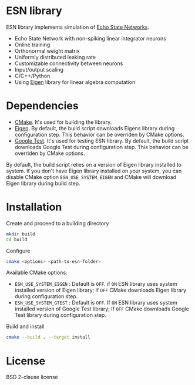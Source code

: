 # ESN library

ESN library implements simulation of [Echo State Networks].
* Echo State Network with non-spiking linear integrator neurons
* Online training
* Orthonormal weight matrix
* Uniformly distributed leaking rate
* Customizable connectivity between neurons
* Input/output scaling
* C/C++/Python
* Using [Eigen] library for linear algebra computation

[Echo State Networks]: <http://www.scholarpedia.org/article/Echo_state_network>

# Dependencies

* [CMake]. It's used for building the library.
* [Eigen]. By default, the build script downloads Eigens library during
configuration step. This behavior can be overriden by CMake options.
* [Google Test]. It's used for testing ESN library. By default, the build
script downloads Google Test during configuration step. This behavior
can be overriden by CMake options.

By default, the build script relies on a version of Eigen
library installed to system. If you don't have Eigen library installed
on your system, you can disable CMake option `ESN_USE_SYSTEM_EIGEN`
and CMake will download Eigen library during build step.

[CMake]: <https://cmake.org/>
[Eigen]: <http://eigen.tuxfamily.org/>
[Google Test]: <https://github.com/google/googletest/>

# Installation

Create and proceed to a building directory
```sh
mkdir build
cd build
```
Configure
```sh
cmake <options> <path-to-esn-folder>
```
Available CMake options:
* `ESN_USE_SYSTEM_EIGEN` : Default is `OFF`.
if `ON` ESN library uses system installed version of Eigen library;
if `OFF` CMake downloads Eigen library during configuration step.
* `ESN_USE_SYSTEM_GTEST` : Default is `OFF`.
If `ON` ESN library uses system installed version of Google Test library;
If `OFF` CMake downloads Google Test library during configuration step.

Build and install
```sh
cmake --build . --target install
```

# License

BSD 2-clause license
